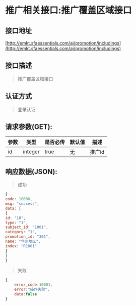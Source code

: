 # 推广相关接口:推广覆盖区域接口

## 接口地址

[http://emkt.sfaessentials.com/aj/promotion/includings](http://emkt.sfaessentials.com/aj/promotion/includings)

## 接口描述

> 推广覆盖区域接口

## 认证方式

> 登录认证

## 请求参数(GET):

| 参数 | 类型| 是否必传 | 默认值 |  描述 | 
| ---- | ---- | ----- | ----- | ----- | 
| id | integer | true | 无 | 推广id | 


## 响应数据(JSON):
> 成功

```javascript
{
code: 10000,
msg: "success",
data: [
{
id: "10",
type: "1",
subject_id: "1001",
category: "1",
promotion_id: "301",
name: "华东地区",
index: "R1001"
}
]
}
```
> 失败 

```javascript
{
    error_code:10001,
    error:"操作失败",
    data:false
}
```
